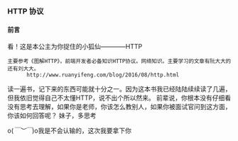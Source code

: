 ### HTTP 协议

#### 前言
  看！这是本公主为你捉住的小狐仙————HTTP
  
```
主要参考《图解HTTP》，前端开发者必备知识HTTP协议。网络知识。主要学习的文章有阮大大的还有刘大大。
      http://www.ruanyifeng.com/blog/2016/08/http.html
```

读一遍书，记下来的东西可能就十分之一。因为这本书我已经陆陆续续读了几遍，但我依旧觉得自己不太懂HTTP，说不出个所以然来。
前辈说，你根本没有仔细看没有思考去理解，如果你是老师，你该怎么教别人，如果你被面试官问到这方面，你该如何回答呢？
妹子，多思考

o(*￣︶￣*)o我是不会认输的，这次我要拿下你



